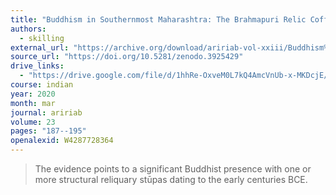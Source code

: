 ```yaml
---
title: "Buddhism in Southernmost Maharashtra: The Brahmapuri Relic Coffer and Its Inscription"
authors:
  - skilling
external_url: "https://archive.org/download/aririab-vol-xxiii/Buddhism%20in%20Southernmost%20Maharashtra.pdf"
source_url: "https://doi.org/10.5281/zenodo.3925429"
drive_links:
  - "https://drive.google.com/file/d/1hhRe-OxveM0L7kQ4AmcVnUb-x-MKDcjE/view?usp=drivesdk"
course: indian
year: 2020
month: mar
journal: aririab
volume: 23
pages: "187--195"
openalexid: W4287728364
---
```


> The evidence points to a significant Buddhist presence with one or more structural reliquary stūpas dating to the early centuries BCE.

